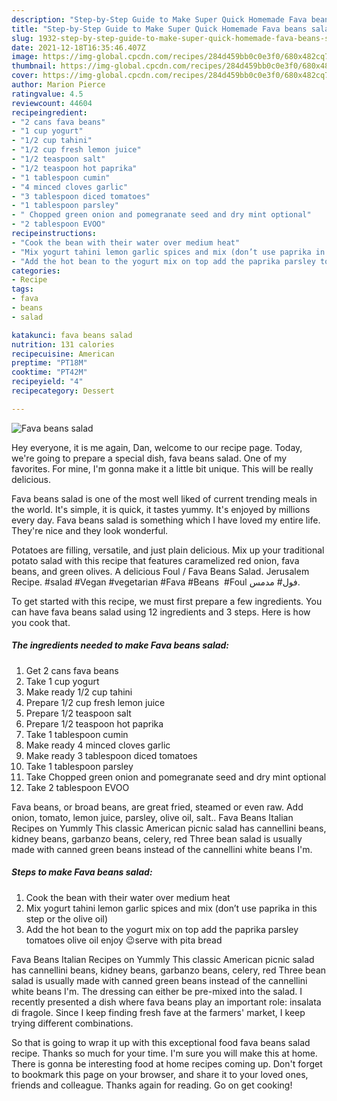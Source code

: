 ```yaml
---
description: "Step-by-Step Guide to Make Super Quick Homemade Fava beans salad"
title: "Step-by-Step Guide to Make Super Quick Homemade Fava beans salad"
slug: 1932-step-by-step-guide-to-make-super-quick-homemade-fava-beans-salad
date: 2021-12-18T16:35:46.407Z
image: https://img-global.cpcdn.com/recipes/284d459bb0c0e3f0/680x482cq70/fava-beans-salad-recipe-main-photo.jpg
thumbnail: https://img-global.cpcdn.com/recipes/284d459bb0c0e3f0/680x482cq70/fava-beans-salad-recipe-main-photo.jpg
cover: https://img-global.cpcdn.com/recipes/284d459bb0c0e3f0/680x482cq70/fava-beans-salad-recipe-main-photo.jpg
author: Marion Pierce
ratingvalue: 4.5
reviewcount: 44604
recipeingredient:
- "2 cans fava beans"
- "1 cup yogurt"
- "1/2 cup tahini"
- "1/2 cup fresh lemon juice"
- "1/2 teaspoon salt"
- "1/2 teaspoon hot paprika"
- "1 tablespoon cumin"
- "4 minced cloves garlic"
- "3 tablespoon diced tomatoes"
- "1 tablespoon parsley"
- " Chopped green onion and pomegranate seed and dry mint optional"
- "2 tablespoon EVOO"
recipeinstructions:
- "Cook the bean with their water over medium heat"
- "Mix yogurt tahini lemon garlic spices and mix (don’t use paprika in this step or the olive oil)"
- "Add the hot bean to the yogurt mix on top add the paprika parsley tomatoes olive oil enjoy 😉serve with pita bread"
categories:
- Recipe
tags:
- fava
- beans
- salad

katakunci: fava beans salad 
nutrition: 131 calories
recipecuisine: American
preptime: "PT18M"
cooktime: "PT42M"
recipeyield: "4"
recipecategory: Dessert

---
```



![Fava beans salad](https://img-global.cpcdn.com/recipes/284d459bb0c0e3f0/680x482cq70/fava-beans-salad-recipe-main-photo.jpg)

Hey everyone, it is me again, Dan, welcome to our recipe page. Today, we're going to prepare a special dish, fava beans salad. One of my favorites. For mine, I'm gonna make it a little bit unique. This will be really delicious.

Fava beans salad is one of the most well liked of current trending meals in the world. It's simple, it is quick, it tastes yummy. It's enjoyed by millions every day. Fava beans salad is something which I have loved my entire life. They're nice and they look wonderful.

Potatoes are filling, versatile, and just plain delicious. Mix up your traditional potato salad with this recipe that features caramelized red onion, fava beans, and green olives. A delicious Foul / Fava Beans Salad. Jerusalem Recipe. #salad #Vegan #vegetarian #Fava #Beans ‏ #Foul فول# مدمس.


To get started with this recipe, we must first prepare a few ingredients. You can have fava beans salad using 12 ingredients and 3 steps. Here is how you cook that.

<!--inarticleads1-->

##### The ingredients needed to make Fava beans salad:

1. Get 2 cans fava beans
1. Take 1 cup yogurt
1. Make ready 1/2 cup tahini
1. Prepare 1/2 cup fresh lemon juice
1. Prepare 1/2 teaspoon salt
1. Prepare 1/2 teaspoon hot paprika
1. Take 1 tablespoon cumin
1. Make ready 4 minced cloves garlic
1. Make ready 3 tablespoon diced tomatoes
1. Take 1 tablespoon parsley
1. Take  Chopped green onion and pomegranate seed and dry mint optional
1. Take 2 tablespoon EVOO


Fava beans, or broad beans, are great fried, steamed or even raw. Add onion, tomato, lemon juice, parsley, olive oil, salt.. Fava Beans Italian Recipes on Yummly This classic American picnic salad has cannellini beans, kidney beans, garbanzo beans, celery, red Three bean salad is usually made with canned green beans instead of the cannellini white beans I'm. 

<!--inarticleads2-->

##### Steps to make Fava beans salad:

1. Cook the bean with their water over medium heat
1. Mix yogurt tahini lemon garlic spices and mix (don’t use paprika in this step or the olive oil)
1. Add the hot bean to the yogurt mix on top add the paprika parsley tomatoes olive oil enjoy 😉serve with pita bread


Fava Beans Italian Recipes on Yummly This classic American picnic salad has cannellini beans, kidney beans, garbanzo beans, celery, red Three bean salad is usually made with canned green beans instead of the cannellini white beans I'm. The dressing can either be pre-mixed into the salad. I recently presented a dish where fava beans play an important role: insalata di fragole. Since I keep finding fresh fave at the farmers' market, I keep trying different combinations. 

So that is going to wrap it up with this exceptional food fava beans salad recipe. Thanks so much for your time. I'm sure you will make this at home. There is gonna be interesting food at home recipes coming up. Don't forget to bookmark this page on your browser, and share it to your loved ones, friends and colleague. Thanks again for reading. Go on get cooking!
